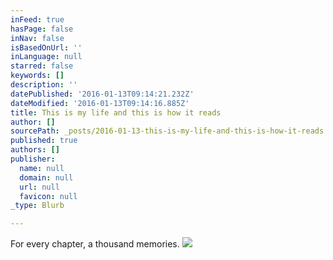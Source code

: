```yaml
---
inFeed: true
hasPage: false
inNav: false
isBasedOnUrl: ''
inLanguage: null
starred: false
keywords: []
description: ''
datePublished: '2016-01-13T09:14:21.232Z'
dateModified: '2016-01-13T09:14:16.885Z'
title: This is my life and this is how it reads
author: []
sourcePath: _posts/2016-01-13-this-is-my-life-and-this-is-how-it-reads.md
published: true
authors: []
publisher:
  name: null
  domain: null
  url: null
  favicon: null
_type: Blurb

---
```

For every chapter, a thousand memories.
![](https://s3-us-west-2.amazonaws.com/the-grid-img/p/239ff8a7cae8135b09af97d956b89ce29888bf63.png)